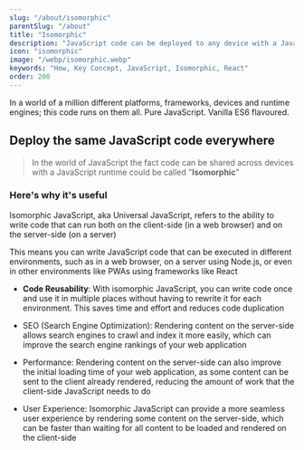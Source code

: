 ```yaml
---
slug: "/about/isomorphic"
parentSlug: "/about"
title: "Isomorphic"
description: "JavaScript code can be deployed to any device with a JavaScript runtime"
icon: "isomorphic"
image: "/webp/isomorphic.webp"
keywords: "How, Key Concept, JavaScript, Isomorphic, React"
order: 200
---
```

In a world of a million different platforms, frameworks, devices and runtime engines; this code runs on them all. Pure JavaScript. Vanilla ES6 flavoured.

## Deploy the same JavaScript code everywhere

> In the world of JavaScript the fact code can be shared across devices with a JavaScript runtime could be called "**Isomorphic**"

### Here's why it's useful

Isomorphic JavaScript, aka Universal JavaScript, refers to the ability to write code that can run both on the client-side (in a web browser) and on the server-side (on a server)

This means you can write JavaScript code that can be executed in different environments, such as in a web browser, on a server using Node.js, or even in other environments like PWAs using frameworks like React

- **Code Reusability**: With isomorphic JavaScript, you can write code once and use it in multiple places without having to rewrite it for each environment. This saves time and effort and reduces code duplication

- SEO (Search Engine Optimization): Rendering content on the server-side allows search engines to crawl and index it more easily, which can improve the search engine rankings of your web application

- Performance: Rendering content on the server-side can also improve the initial loading time of your web application, as some content can be sent to the client already rendered, reducing the amount of work that the client-side JavaScript needs to do

- User Experience: Isomorphic JavaScript can provide a more seamless user experience by rendering some content on the server-side, which can be faster than waiting for all content to be loaded and rendered on the client-side